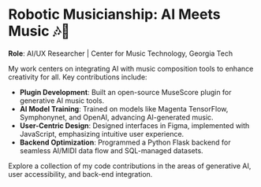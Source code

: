 # Robotic Musicianship: AI Meets Music 🎶🤖

**Role**: AI/UX Researcher | Center for Music Technology, Georgia Tech

My work centers on integrating AI with music composition tools to enhance creativity for all. Key contributions include:

- **Plugin Development**: Built an open-source MuseScore plugin for generative AI music tools.
- **AI Model Training**: Trained on models like Magenta TensorFlow, Symphonynet, and OpenAI, advancing AI-generated music.
- **User-Centric Design**: Designed interfaces in Figma, implemented with JavaScript, emphasizing intuitive user experience.
- **Backend Optimization**: Programmed a Python Flask backend for seamless AI/MIDI data flow and SQL-managed datasets.

Explore a collection of my code contributions in the areas of generative AI, user accessibility, and back-end integration.
